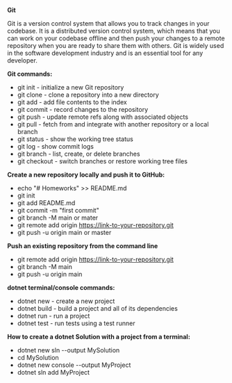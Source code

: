 **Git**

Git is a version control system that allows you to track changes in your codebase.
It is a distributed version control system, which means that you can work on your
codebase offline and then push your changes to a remote repository
when you are ready to share them with others.
Git is widely used in the software development industry and is an essential tool for any developer.

**Git commands:**

- git init - initialize a new Git repository
- git clone - clone a repository into a new directory
- git add - add file contents to the index
- git commit - record changes to the repository
- git push - update remote refs along with associated objects
- git pull - fetch from and integrate with another repository or a local branch
- git status - show the working tree status
- git log - show commit logs
- git branch - list, create, or delete branches
- git checkout - switch branches or restore working tree files

**Create a new repository locally and push it to GitHub:**

- echo "# Homeworks" >> README.md
- git init
- git add README.md
- git commit -m "first commit"
- git branch -M main or mater
- git remote add origin https://link-to-your-repository.git
- git push -u origin main or master

**Push an existing repository from the command line**

- git remote add origin https://link-to-your-repository.git
- git branch -M main
- git push -u origin main

**dotnet terminal/console commands:**

- dotnet new - create a new project
- dotnet build - build a project and all of its dependencies
- dotnet run - run a project
- dotnet test - run tests using a test runner

**How to create a dotnet Solution with a project from a terminal:**

- dotnet new sln --output MySolution
- cd MySolution
- dotnet new console --output MyProject
- dotnet sln add MyProject




